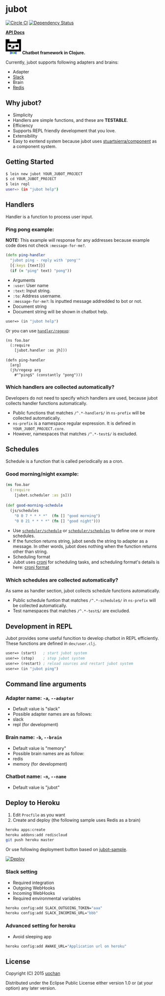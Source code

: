 # jubot
[![Circle CI](https://circleci.com/gh/liquidz/jubot.svg?style=svg)](https://circleci.com/gh/liquidz/jubot) [![Dependency Status](https://www.versioneye.com/user/projects/54ca4610de7924f81a0000dc/badge.svg?style=flat)](https://www.versioneye.com/user/projects/54ca4610de7924f81a0000dc)

**[API Docs](http://liquidz.github.io/jubot/api/)**

![jubot](resources/jubot.png)
**Chatbot framework in Clojure.**

Currently, jubot supports following adapters and brains:

 * Adapter
  * [Slack](https://slack.com/)
 * Brain
  * [Redis](http://redis.io/)

## Why jubot?

 * Simplicity
  * Handlers are simple functions, and these are **TESTABLE**.
 * Efficiency
  * Supports REPL friendly development that you love.
 * Extensibility
  * Easy to exntend system because jubot uses [stuartsierra/component](https://github.com/stuartsierra/component) as a component system.


## Getting Started

```sh
$ lein new jubot YOUR_JUBOT_PROJECT
$ cd YOUR_JUBOT_PROJECT
$ lein repl
user=> (in "jubot help")
```


## Handlers

Handler is a function to process user input.

### Ping pong example:

**NOTE:** This example will response for any addresses because example code does not check `:message-for-me?`.

```clj
(defn ping-handler
  "jubot ping - reply with 'pong'"
  [{:keys [text]}]
  (if (= "ping" text) "pong"))
```
 * Arguments
  * `:user`: User name
  * `:text`: Input string.
  * `:to`: Address username.
  * `:message-for-me?`: Is inputted message addredded to bot or not.
 * Document string
  * Document string will be shown in chatbot help.
```clj
user=> (in "jubot help")
```

Or you can use [`handler/regexp`](http://liquidz.github.io/jubot/api/jubot.handler.html#var-regexp):

```
(ns foo.bar
  (:require
    [jubot.handler :as jh]))

(defn ping-handler
  [arg]
  (jh/regexp arg
    #"^ping$" (constantly "pong")))
```

### Which handlers are collected automatically?

Developers do not need to specify which handlers are used, because jubot collects handler functions automatically.

 * Public functions that matches `/^.*-handler$/` in `ns-prefix` will be collected automatically.
  * `ns-prefix` is a namespace regular expression. It is defined in `YOUR_JUBOT_PROJECT.core`.
  * However, namespaces that matches `/^.*-test$/` is excluded.


## Schedules
Schedule is a function that is called periodically as a cron.

### Good morning/night example:
```clj
(ns foo.bar
  (:require
    [jubot.scheduler :as js]))

(def good-morning-schedule
  (js/schedules
    "0 0 7 * * * *"  (fn [] "good morning")
    "0 0 21 * * * *" (fn [] "good night")))
```
 * Use [`scheduler/schedule`](http://liquidz.github.io/jubot/api/jubot.scheduler.html#var-schedule) or [`scheduler/schedules`](http://liquidz.github.io/jubot/api/jubot.scheduler.html#var-schedules) to define one or more schedules.
  * If the function returns string, jubot sends the string to adapter as a message. In other words, jubot does nothing when the function returns other than string.
 * Scheduling format
  * Jubot uses [cronj](https://github.com/zcaudate/cronj) for scheduling tasks, and scheduling format's details is here: [cronj format](http://docs.caudate.me/cronj/#crontab)

### Which schedules are collected automatically?
As same as handler section, jubot collects schedule functions automatically.

 * Public schedule funtion that matches `/^.*-schedule$/` in `ns-prefix` will be collected automatically.
 * Test namespaces that matches `/^.*-test$/` are excluded.

## Development in REPL
Jubot provides some useful funcition to develop chatbot in REPL efficiently.
These functions are defined in `dev/user.clj`.

```clj
user=> (start)   ; start jubot system
user=> (stop)    ; stop jubot system
user=> (restart) ; reload sources and restart jubot system
user=> (in "jubot ping")
```

## Command line arguments

### Adapter name: `-a`, `--adapter`
 * Default value is "slack"
 * Possible adapter names are as follows:
  * slack
  * repl (for development)

### Brain name: `-b`, `--brain`
 * Default value is "memory"
 * Possible brain names are as follow:
  * redis
  * memory (for development)

### Chatbot name: `-n`, `--name`
 * Default value is "jubot"

## Deploy to Heroku
 1. Edit `Procfile` as you want
 1. Create and deploy (the following sample uses Redis as a brain)
```sh
heroku apps:create
heroku addons:add rediscloud
git push heroku master
```

Or use following deployment button based on [jubot-sample](https://github.com/liquidz/jubot-sample).

[![Deploy](https://www.herokucdn.com/deploy/button.png)](https://heroku.com/deploy?template=https://github.com/liquidz/jubot-sample)

### Slack setting
 * Required integration
  * Outgoing WebHooks
  * Incoming WebHooks
 * Required environmental variables
```sh
heroku config:add SLACK_OUTGOING_TOKEN="aaa"
heroku config:add SLACK_INCOMING_URL="bbb"
```

### Advanced setting for heroku
 * Avoid sleeping app
```sh
heroku config:add AWAKE_URL="Application url on heroku"
```

## License

Copyright (C) 2015 [uochan](http://twitter.com/uochan)

Distributed under the Eclipse Public License either version 1.0 or (at
your option) any later version.
